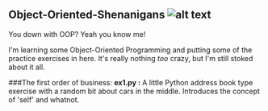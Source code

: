 ## Object-Oriented-Shenanigans ![alt text](http://i.imgur.com/4PataBu.png)
You down with OOP? Yeah you know me!

I'm learning some Object-Oriented Programming and putting some of the practice exercises in here. 
It's really nothing _too_ crazy, but I'm still stoked about it all. 

###The first order of business: 
**ex1.py :** A little Python address book type exercise with a random bit about cars in the middle. Introduces the concept of 'self' and whatnot. 
